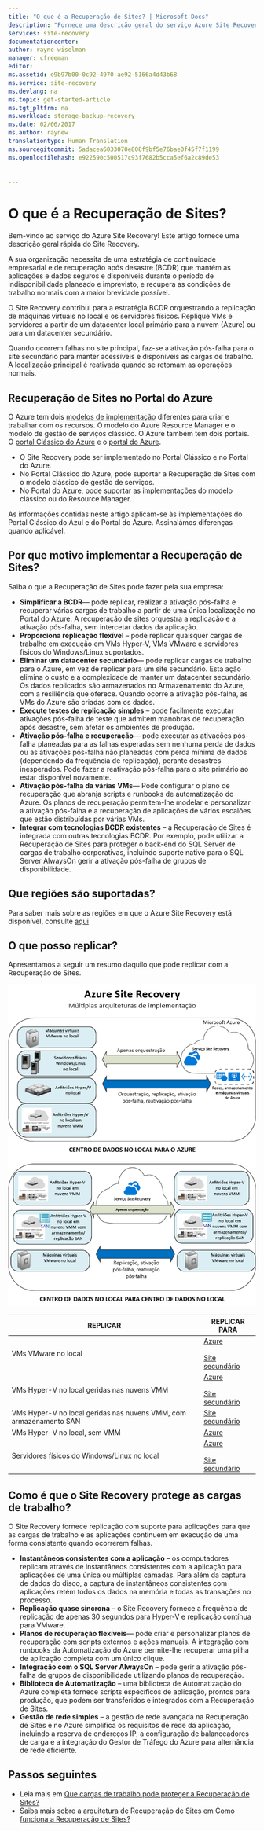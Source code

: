 ```yaml
---
title: "O que é a Recuperação de Sites? | Microsoft Docs"
description: "Fornece uma descrição geral do serviço Azure Site Recovery e resume cenários de implementação."
services: site-recovery
documentationcenter: 
author: rayne-wiselman
manager: cfreeman
editor: 
ms.assetid: e9b97b00-0c92-4970-ae92-5166a4d43b68
ms.service: site-recovery
ms.devlang: na
ms.topic: get-started-article
ms.tgt_pltfrm: na
ms.workload: storage-backup-recovery
ms.date: 02/06/2017
ms.author: raynew
translationtype: Human Translation
ms.sourcegitcommit: 5adacea6033070e808f9bf5e76bae0f45f7f1199
ms.openlocfilehash: e922590c500517c93f7682b5cca5ef6a2c89de53


---
```

# <a name="what-is-site-recovery"></a>O que é a Recuperação de Sites?
Bem-vindo ao serviço do Azure Site Recovery! Este artigo fornece uma descrição geral rápida do Site Recovery.

A sua organização necessita de uma estratégia de continuidade empresarial e de recuperação após desastre (BCDR) que mantém as aplicações e dados seguros e disponíveis durante o período de indisponibilidade planeado e imprevisto, e recupera as condições de trabalho normais com a maior brevidade possível.

O Site Recovery contribui para a estratégia BCDR orquestrando a replicação de máquinas virtuais no local e os servidores físicos. Replique VMs e servidores a partir de um datacenter local primário para a nuvem (Azure) ou para um datacenter secundário.

Quando ocorrem falhas no site principal, faz-se a ativação pós-falha para o site secundário para manter acessíveis e disponíveis as cargas de trabalho. A localização principal é reativada quando se retomam as operações normais.

## <a name="site-recovery-in-the-azure-portal"></a>Recuperação de Sites no Portal do Azure
O Azure tem dois [modelos de implementação](../azure-resource-manager/resource-manager-deployment-model.md) diferentes para criar e trabalhar com os recursos. O modelo do Azure Resource Manager e o modelo de gestão de serviços clássico. O Azure também tem dois portais. O [portal Clássico do Azure](https://manage.windowsazure.com/) e o [portal do Azure](https://portal.azure.com).

* O Site Recovery pode ser implementado no Portal Clássico e no Portal do Azure.
* No Portal Clássico do Azure, pode suportar a Recuperação de Sites com o modelo clássico de gestão de serviços.
* No Portal do Azure, pode suportar as implementações do modelo clássico ou do Resource Manager.

As informações contidas neste artigo aplicam-se às implementações do Portal Clássico do Azul e do Portal do Azure. Assinalámos diferenças quando aplicável.

## <a name="why-deploy-site-recovery"></a>Por que motivo implementar a Recuperação de Sites?
Saiba o que a Recuperação de Sites pode fazer pela sua empresa:

* **Simplificar a BCDR**— pode replicar, realizar a ativação pós-falha e recuperar várias cargas de trabalho a partir de uma única localização no Portal do Azure. A recuperação de sites orquestra a replicação e a ativação pós-falha, sem intercetar dados da aplicação.
* **Proporciona replicação flexível** – pode replicar quaisquer cargas de trabalho em execução em VMs Hyper-V, VMs VMware e servidores físicos do Windows/Linux suportados.
* **Eliminar um datacenter secundário**— pode replicar cargas de trabalho para o Azure, em vez de replicar para um site secundário. Esta ação elimina o custo e a complexidade de manter um datacenter secundário. Os dados replicados são armazenados no Armazenamento do Azure, com a resiliência que oferece. Quando ocorre a ativação pós-falha, as VMs do Azure são criadas com os dados.
* **Execute testes de replicação simples** – pode facilmente executar ativações pós-falha de teste que admitem manobras de recuperação após desastre, sem afetar os ambientes de produção.
* **Ativação pós-falha e recuperação**— pode executar as ativações pós-falha planeadas para as falhas esperadas sem nenhuma perda de dados ou as ativações pós-falha não planeadas com perda mínima de dados (dependendo da frequência de replicação), perante desastres inesperados. Pode fazer a reativação pós-falha para o site primário ao estar disponível novamente.
* **Ativação pós-falha da várias VMs**— Pode configurar o plano de recuperação que abranja scripts e runbooks de automatização do Azure. Os planos de recuperação permitem-lhe modelar e personalizar a ativação pós-falha e a recuperação de aplicações de vários escalões que estão distribuídas por várias VMs.
* **Integrar com tecnologias BCDR existentes** – a Recuperação de Sites é integrada com outras tecnologias BCDR. Por exemplo, pode utilizar a Recuperação de Sites para proteger o back-end do SQL Server de cargas de trabalho corporativas, incluindo suporte nativo para o SQL Server AlwaysOn gerir a ativação pós-falha de grupos de disponibilidade.

## <a name="which-regions-are-supported"></a>Que regiões são suportadas?
Para saber mais sobre as regiões em que o Azure Site Recovery está disponível, consulte [aqui](https://azure.microsoft.com/en-us/regions/services/) 

## <a name="what-can-i-replicate"></a>O que posso replicar?
Apresentamos a seguir um resumo daquilo que pode replicar com a Recuperação de Sites.

![Local para local](./media/site-recovery-overview/asr-overview-graphic.png)

| **REPLICAR** | **REPLICAR PARA** |
| --- | --- |
| VMs VMware no local |[Azure](site-recovery-vmware-to-azure-classic.md)<br/><br/> [Site secundário](site-recovery-vmware-to-vmware.md) |
| VMs Hyper-V no local geridas nas nuvens VMM |[Azure](site-recovery-vmm-to-azure.md)<br/><br/> [Site secundário](site-recovery-vmm-to-vmm.md) |
| VMs Hyper-V no local geridas nas nuvens VMM, com armazenamento SAN |[Site secundário](site-recovery-vmm-san.md) |
| VMs Hyper-V no local, sem VMM |[Azure](site-recovery-hyper-v-site-to-azure.md) |
| Servidores físicos do Windows/Linux no local |[Azure](site-recovery-vmware-to-azure-classic.md)<br/><br/> [Site secundário](site-recovery-vmware-to-vmware.md) |

## <a name="how-does-site-recovery-protect-workloads"></a>Como é que o Site Recovery protege as cargas de trabalho?
O Site Recovery fornece replicação com suporte para aplicações para que as cargas de trabalho e as aplicações continuem em execução de uma forma consistente quando ocorrerem falhas.

* **Instantâneos consistentes com a aplicação** – os computadores replicam através de instantâneos consistentes com a aplicação para aplicações de uma única ou múltiplas camadas. Para além da captura de dados do disco, a captura de instantâneos consistentes com aplicações retém todos os dados na memória e todas as transações no processo.
* **Replicação quase síncrona** – o Site Recovery fornece a frequência de replicação de apenas 30 segundos para Hyper-V e replicação contínua para VMware.
* **Planos de recuperação flexíveis**— pode criar e personalizar planos de recuperação com scripts externos e ações manuais. A integração com runbooks da Automatização do Azure permite-lhe recuperar uma pilha de aplicação completa com um único clique.
* **Integração com o SQL Server AlwaysOn** – pode gerir a ativação pós-falha de grupos de disponibilidade utilizando planos de recuperação.
* **Biblioteca de Automatização** – uma biblioteca de Automatização do Azure completa fornece scripts específicos de aplicação, prontos para produção, que podem ser transferidos e integrados com a Recuperação de Sites.
* **Gestão de rede simples** – a gestão de rede avançada na Recuperação de Sites e no Azure simplifica os requisitos de rede da aplicação, incluindo a reserva de endereços IP, a configuração de balanceadores de carga e a integração do Gestor de Tráfego do Azure para alternância de rede eficiente.

## <a name="next-steps"></a>Passos seguintes
* Leia mais em [Que cargas de trabalho pode proteger a Recuperação de Sites?](site-recovery-workload.md)
* Saiba mais sobre a arquitetura de Recuperação de Sites em [Como funciona a Recuperação de Sites?](site-recovery-components.md)



<!--HONumber=Feb17_HO4-->



